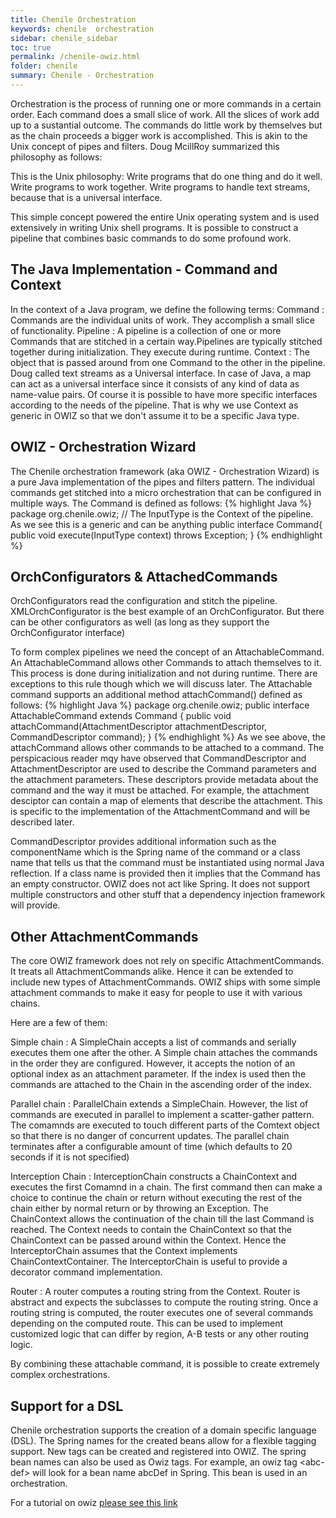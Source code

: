 ```yaml
---
title: Chenile Orchestration
keywords: chenile  orchestration
sidebar: chenile_sidebar
toc: true
permalink: /chenile-owiz.html
folder: chenile
summary: Chenile - Orchestration
---
```

Orchestration is the process of running one or more commands in a certain order. Each command does a small slice of work.  All the slices of work add up to a sustantial outcome. The commands do little work by themselves but as the chain proceeds a bigger work is accomplished. This is akin to the Unix concept of pipes and filters. Doug McillRoy summarized this philosophy as follows:
>
This is the Unix philosophy: Write programs that do one thing and do it well. Write programs to work together. Write programs to handle text streams, because that is a universal interface.

This simple concept powered the entire Unix operating system and is used extensively in writing Unix shell programs. It is possible to construct a pipeline that combines basic commands to do some profound work. 

## The Java Implementation - Command and Context
In the context of a Java program, we define the following terms:
Command
: Commands are the individual units of work. They accomplish a small slice of functionality. 
Pipeline
: A pipeline is a collection of one or more Commands that are stitched in a certain way.Pipelines are typically stitched together during initialization. They execute during runtime.
Context
: The object that is passed around from one Command to the other in the pipeline. Doug called text streams as a Universal interface. In case of Java, a map can act as a universal interface since it consists of any kind of data as name-value pairs. Of course it is possible to have more specific interfaces according to the needs of the pipeline. That is why we use Context as generic in OWIZ so that we don't assume it to be a specific Java type.

## OWIZ - Orchestration Wizard
The Chenile orchestration framework (aka OWIZ - Orchestration  Wizard) is a pure Java implementation of the pipes and filters pattern. The individual commands get stitched into a micro orchestration that can be configured in multiple ways.
The Command is defined as follows:
{% highlight Java %}
package org.chenile.owiz;
// The InputType is the Context of the pipeline. As we see this is a generic and can be anything
public interface Command<InputType>{
	public void execute(InputType context) throws Exception;
}
{% endhighlight %}

## OrchConfigurators & AttachedCommands
OrchConfigurators read the configuration and stitch the pipeline. XMLOrchConfigurator is the best example of an OrchConfigurator. But there can be other configurators as well (as long as they support the OrchConfigurator interface)

To form complex pipelines we need the concept of an AttachableCommand. An AttachableCommand allows other Commands to attach themselves to it. This process is done during initialization and not during runtime. There are exceptions to this rule though which we will discuss later. The Attachable command supports an additional method attachCommand() defined as follows:
{% highlight Java %}
package org.chenile.owiz;
public interface AttachableCommand<InputType> extends Command<InputType> {
	public void attachCommand(AttachmentDescriptor<InputType> attachmentDescriptor, CommandDescriptor<InputType> command);
}
{% endhighlight %}
As we see above, the attachCommand allows other commands to be attached to a command. The perspicacious reader mqy have observed that CommandDescriptor and AttachmentDescriptor are used to describe the Command parameters and the attachment parameters. These descriptors provide metadata about the command and the way it must be attached. For example, the attachment desciptor can contain a map of elements that describe the attachment. This is specific to the implementation of the AttachmentCommand and will be described later. 

CommandDescriptor provides additional information such as the componentName which is the Spring name of the command or a class name that tells us that the command must be instantiated using normal Java reflection. If a class name is provided then it implies that the Command has an empty constructor. OWIZ does not act like Spring. It does not support multiple constructors and other stuff that a dependency injection framework will provide. 

## Other AttachmentCommands
The core OWIZ framework does not rely on specific AttachmentCommands. It treats all AttachmentCommands alike. Hence it can be extended to include new types of AttachmentCommands. OWIZ ships with some simple attachment commands to make it easy for people to use it with various chains.

Here are a few of them:

Simple chain
: A SimpleChain accepts a list of commands and serially executes them one after the other. A Simple chain attaches the commands in the order they are configured. However, it accepts the notion of an optional index as an attachment parameter. If the index is used then the commands are attached to the Chain in the ascending order of the index. 

Parallel chain
: ParallelChain extends a SimpleChain. However, the list of commands are executed in parallel to implement a scatter-gather pattern. The comamnds are executed to touch different parts of the Comtext object so that there is no danger of concurrent updates. The parallel chain terminates after a configurable amount of time (which defaults to 20 seconds if it is not specified)

Interception Chain
:  InterceptionChain constructs a ChainContext and executes the first Comamnd in a chain. The first command then can make a choice to continue the chain or return without executing the rest of the chain either by normal return or by throwing an Exception. The ChainContext allows the continuation of the chain till the last Command is reached. The Context needs to contain the ChainContext so that the ChainContext can be passed around within the Context. Hence the InterceptorChain assumes that the Context implements ChainContextContainer.  The InterceptorChain is useful to provide a decorator command implementation.

Router
: A router computes a routing string from the Context. Router is abstract and expects the subclasses to compute the routing string. Once a routing string is computed, the router executes one of several commands depending on the computed route. This can be used to implement customized logic that can differ by region, A-B tests or any other routing logic.

By combining these attachable command, it is possible to create extremely complex orchestrations. 

## Support for a DSL 
Chenile orchestration supports the creation of a domain specific language (DSL). The Spring names for the created beans allow for a flexible tagging support. New tags can be created and registered into OWIZ. The spring bean names can also be used as Owiz tags. For example, an owiz tag &lt;abc-def&gt; will look for a bean name abcDef in Spring. This bean is used in an orchestration. 

For a tutorial on owiz [please see this link](../chenile-tutorial/owiz-tut)